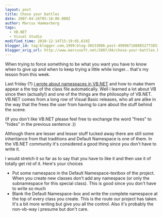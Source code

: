 ```yaml
---
layout: post
title: Chose your battles
date: 2007-04-26T05:18:00.000Z
author: Marcus Hammarberg
tags:
  - VB.NET
  - Visual Studio
modified_time: 2010-12-14T15:19:05.619Z
blogger_id: tag:blogger.com,1999:blog-36533086.post-4999671088852773853
blogger_orig_url: http://www.marcusoft.net/2007/04/chose-your-battles.html
---
```



When trying
to force something to be what you want you have to know when to give up
and when to keep trying a little while longer... that's my lesson from
this week.

Last friday (?) [i wrote about namespaces in
VB.NET](http://marcushammarberg.blogspot.com/2007/04/including-namespaces-in-new-vbnet.html)
and how to make them appear a the top of the class file automatically.
Well i learned a lot about VB since then (actually!) and one of the
things are the philosophy of VB.NET. VB.NET comes from a long row of
Visual Basic releases, who all are alike in the way that the frees the
user from having to care about the stuff behind the scene.

(If you don't like VB.NET please feel free to exchange the word "frees"
to "hides" in the previous sentence :))

Although there are lesser and lesser stuff tucked away there are still
some inheritance from that traditions and Default Namespace is one of
them. In the VB.NET community it's considered a good thing since you
don't have to write it.

I would stretch it so far as to say that you have to like it and then
use it of totally get rid of it. Here's your choices

- Put some namespace in the Default Namespace-textbox of the project.
    When you create new classes don't add any namespace (or only the
    subnamespace for this special class). This is good since you don't
    have to write so much
- Blank the Default Namespace-box and write the complete namespace at
    the top of every class you create. This is the route our project has
    taken. It's a bit more writing but give you all the control. Also
    it's probably the non-vb-way i presume but don't care.
